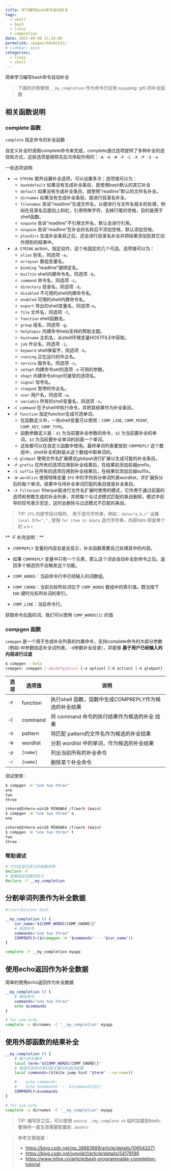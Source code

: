 ```yaml
---
title: 学习编写bash命令自动补全
tags:
  - shell
  - bash
  - linux
  - completion
date: 2021-08-08 11:24:08
permalink: /pages/0de8ik3i/
# sidebar: auto
categories:
  - linux
  - shell
---
```


简单学习编写bash命令自动补全

> 下面的示例使用 `__my_completion` 作为命令行应用 `myapp`(eg: git) 的补全函数

## 相关函数说明

### complete 函数

`complete` 指定命令的补全函数

自定义补全时调用complete命令来完成，complete通过选项提供了多种补全的途径和方式，这些选项是按照先后次序起作用的：`-A -G -W -F -C -X -P -S -o`

一些选项说明:

- `-o STRING` 额外设置补全选项，可以设置多次；选项值可以为：
  - `bashdefault` 如果没有生成补全条目，就使用bash默认的其它补全
  - `default`	如果没有生成补全条目，就使用“readline”默认的文件名补全。
  - `dirnames`	如果没有生成补全条目，就进行目录名补全。
  - `filenames`	告诉“readline”生成文件名，以便进行与文件名相关的处理，例如在目录名后面加上斜杠，引用特殊字符，去掉行尾的空格，目的是用于shell函数。
  - `noquote`	告诉“readline”不引用文件名，默认会进行引用。
  - `nospace`	告诉“readline”在补全的名称后不添加空格，默认添加空格。
  - `plusdirs`	生成补全条目之后，还会进行目录名补全并把结果添加到其它动作得到的结果中。
- `-A STRING` action，指定动作，这个有固定的几个可选。选项值可以为：
  - `alias`	别名，同选项  `-a`。
  - `arrayvar`	数组变量名。
  - `binding`	“readline”键绑定名。
  - `builtin`	shell内建命令名，同选项 `-b`。
  - `command`	命令名，同选项 `-c`。
  - `directory`	目录名，同选项 `-d`。
  - `disabled`	不可用的shell内建命令名。
  - `enabled`	可用的shell内建命令名。
  - `export`	导出的shell变量名，同选项`-e`。
  - `file`	文件名，同选项 `-f`。
  - `function`	shell函数名。
  - `group`	组名，同选项 `-g`。
  - `helptopic`	内建命令help支持的帮助主题。
  - `hostname`	主机名，从shell环境变量HOSTFILE中获取。
  - `job`	作业名，同选项 `-j`。
  - `keyword`	shell保留字，同选项 `-k`。
  - `running`	正在运行的作业名。
  - `service`	服务名，同选项 `-s`。
  - `setopt`	内建命令set的选项 `-o` 可用的参数。
  - `shopt`	内建命令shopt可接受的选项名。
  - `signal`	信号名。
  - `stopped`	暂停的作业名。
  - `user`	用户名，同选项 `-u`。
  - `variable`	所有的shell变量名，同选项 `-v`。
- `-C command`	在子shell中执行命令，并把其结果作为补全条目。
- `-F function` 指定function生成可选单词。
  - 在函数定义中，一些shell变量可以使用：`COMP_LINE`, `COMP_POINT`, `COMP_KEY`, `COMP_TYPE`。
  - 函数参数定义是：`$1` 为当前要补全参数的命令，`$2` 为当前要补全的单词，`$3` 为当前要补全单词的前面一个单词。
  - 这些都可以在自定义函数中使用。最终单词列表要放到 `COMPREPLY` 这个数组中，shell补全机制是从这个数组中取单词的。
- `-G globpat`	使用文件名扩展模式globpat进行扩展以生成可能的补全条目。
- `-P prefix`	在所有的选项应用到补全结果后，在结果前添加前缀prefix。
- `-S suffix`	在所有的选项应用到补全结果后，在结果后添加后缀suffix。
- `-W wordlist`	使用特殊变量 `IFS` 中的字符拆分单词列表wordlist，并扩展拆分后的每个单词，结果中与待补全单词匹配的条目就是补全条目。
- `-X filterpat`	filterpat是进行文件名扩展时使用的模式，它作用于通过前面的选项和参数生成的补全列表，并把每个与过滤模式匹配的条目删除，模式中前导的叹号表示否定，这时会删除与过滤模式不匹配的条目。

> TIP: `IFS` 内部字段分隔符。
> 用于迭代字符串，例如：`data="a,b,c"` 设置 `local IFS=","` , 使用 `for item in $data` 迭代字符串，内部item 即是单个的 `a` `b` `c`

** -F 补充说明：**

- `COMPREPLY` 变量的内容总是会显示，补全函数需要自己处理其中的内容。
- 如果 `COMPREPLY` 变量中只有一个元素，那么这个词会自动补全到命令之后。返回多个候选则不会触发这个功能。

- `COMP_WORDS`：当前命令行中已经输入的词数组。
- `COMP_CWORD`：当前光标所处词位于 `COMP_WORDS` 数组中的索引值。既当按下 tab 键时光标所处词的索引。
- `COMP_LINE`：当前命令行。

获取命令后面的词，我们可以使用 `COMP_WORDS[1]` 的值

### compgen 函数

`compgen` 是一个用于生成补全列表的内置命令，支持complete命令的大部分参数（例如-W参数指定补全词列表，-d参数补全目录），并能够 **基于用户已经输入的内容进行过滤**

```bash
$ compgen --help
compgen: compgen [-abcdefgjksuv] [-o option] [-A action] [-G globpat] [-W wordlist]  [-F function] [-C command] [-X filterpat] [-P prefix] [-S suffix] [word]
```

选项 | 选项值   | 说明
----|-----------|-----------------------
`-F` |   function | 执行shell 函数，函数中生成COMPREPLY作为候选的补全结果
`-C` |    command | 将 command 命令的执行结果作为候选的补全 结果
`-G` |    pattern | 将匹配 pattern的文件名作为候选的补全结果
`-W` |    wordlist |  分割 wordlist 中的单词，作为候选的补全结果
`-p` |    `[name]` | 列出当前所有的补全命令
`-r` |   `[name]` | 删除某个补全命令

测试使用：

```bash
$ compgen -W "one two three"
one
two
three

inhere@Inhere-win10 MINGW64 /f/work (main)
$ compgen -W "one two three" o
one

inhere@Inhere-win10 MINGW64 /f/work (main)
$ compgen -W "one two three" t
two
three
```

### 帮助调试

```bash
# 打印全部已定义的函数名称
declare -F
# 查看指定函数的定义
declare -f __my_completion
```

## 分割单词列表作为补全数据

```bash
#!/usr/bin/env bash

__my_completion () {
    cur_name="${COMP_WORDS[COMP_CWORD]}"
    # 候选命令
    commands="one two three"
    COMPREPLY=($(compgen -W "$commands" -- "$cur_name"))
}

complete -F __my_completion myapp
```

## 使用echo返回作为补全数据

简单的使用echo返回作为补全数据

```bash
__my_completion () {
    # 候选命令
    commands="one two three"
    echo $commands
}

# for use echo
complete -o dirnames -C '__my_completion' myapp
```

## 使用外部函数的结果补全

```bash
__my_completion () {
    # 输入的关键词
    local term="${COMP_WORDS[COMP_CWORD]}"
    # 使用外部命令来匹配关键词并返回结果
    local commands=($(kite jump hint "$term" --no-name))

    #    echo commands:
    #    echo $commands --- ${commands[@]}
    COMPREPLY=$commands
}

# for use echo
complete -o dirnames -F '__my_completion' myapp
```


> TIP: 编写好之后，可以使用 `source ./my_complete.sh` 临时加载到bash; 要保持一直生效需要配置到 `.bashrc`


> 参考文章链接：
> - https://blog.csdn.net/qq_38883889/article/details/106543271
> - https://blog.csdn.net/junyidcf/article/details/54178196
> - https://www.infoq.cn/article/bash-programmable-completion-tutorial